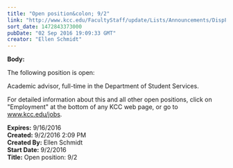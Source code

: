 ```yaml
---
title: "​Open position&colon; 9/2"
link: "http://www.kcc.edu/FacultyStaff/update/Lists/Announcements/DispForm.aspx?ID=2281"
sort_date: 1472843373000
pubDate: "02 Sep 2016 19:09:33 GMT"
creator: "Ellen Schmidt"
---
```


<div><b>Body:</b> <div class="ExternalClass4686A34AA74A4C1C9FDE389EC1134F03"><p>​​The following position is open:</p>
<p>Academic advisor, full-time in the Department of Student Services.</p>
<p>For detailed information about this and all other open positions, click on &quot;Employment&quot; at the bottom of any KCC web page, or go to <a href="/jobs">www.kcc.edu/jobs</a>​.</p></div></div>
<div><b>Expires:</b> 9/16/2016</div>
<div><b>Created:</b> 9/2/2016 2:09 PM</div>
<div><b>Created By:</b> Ellen Schmidt</div>
<div><b>Start Date:</b> 9/2/2016</div>
<div><b>Title:</b> ​Open position: 9/2</div>
